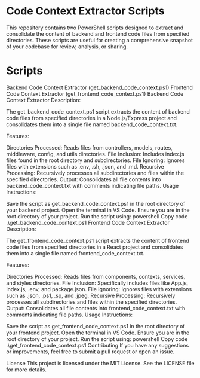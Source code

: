 # Code Context Extractor Scripts
This repository contains two PowerShell scripts designed to extract and consolidate the content of backend and frontend code files from specified directories. These scripts are useful for creating a comprehensive snapshot of your codebase for review, analysis, or sharing.

# Scripts
Backend Code Context Extractor (get_backend_code_context.ps1)
Frontend Code Context Extractor (get_frontend_code_context.ps1)
Backend Code Context Extractor
Description:

The get_backend_code_context.ps1 script extracts the content of backend code files from specified directories in a Node.js/Express project and consolidates them into a single file named backend_code_context.txt.

Features:

Directories Processed: Reads files from controllers, models, routes, middleware, config, and utils directories.
File Inclusion: Includes index.js files found in the root directory and subdirectories.
File Ignoring: Ignores files with extensions such as .env, .sh, .json, and .md.
Recursive Processing: Recursively processes all subdirectories and files within the specified directories.
Output: Consolidates all file contents into backend_code_context.txt with comments indicating file paths.
Usage Instructions:

Save the script as get_backend_code_context.ps1 in the root directory of your backend project.
Open the terminal in VS Code.
Ensure you are in the root directory of your project.
Run the script using:
powershell
Copy code
.\get_backend_code_context.ps1
Frontend Code Context Extractor
Description:

The get_frontend_code_context.ps1 script extracts the content of frontend code files from specified directories in a React project and consolidates them into a single file named frontend_code_context.txt.

Features:

Directories Processed: Reads files from components, contexts, services, and styles directories.
File Inclusion: Specifically includes files like App.js, index.js, .env, and package.json.
File Ignoring: Ignores files with extensions such as .json, .ps1, .sp, and .jpeg.
Recursive Processing: Recursively processes all subdirectories and files within the specified directories.
Output: Consolidates all file contents into frontend_code_context.txt with comments indicating file paths.
Usage Instructions:

Save the script as get_frontend_code_context.ps1 in the root directory of your frontend project.
Open the terminal in VS Code.
Ensure you are in the root directory of your project.
Run the script using:
powershell
Copy code
.\get_frontend_code_context.ps1
Contributing
If you have any suggestions or improvements, feel free to submit a pull request or open an issue.

License
This project is licensed under the MIT License. See the LICENSE file for more details.
